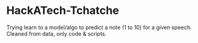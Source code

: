 # HackATech-Tchatche
Trying learn to a model/algo to predict a note (1 to 10) for a given speech. Cleaned from data, only code &amp; scripts. 

